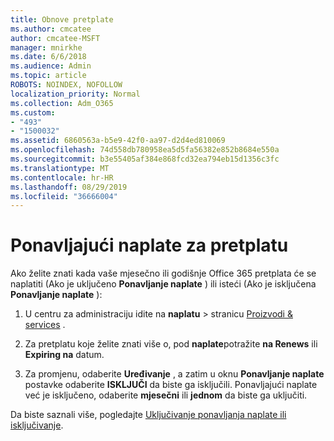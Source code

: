 ```yaml
---
title: Obnove pretplate
ms.author: cmcatee
author: cmcatee-MSFT
manager: mnirkhe
ms.date: 6/6/2018
ms.audience: Admin
ms.topic: article
ROBOTS: NOINDEX, NOFOLLOW
localization_priority: Normal
ms.collection: Adm_O365
ms.custom:
- "493"
- "1500032"
ms.assetid: 6860563a-b5e9-42f0-aa97-d2d4ed810069
ms.openlocfilehash: 74d558db780958ea5d5fa56382e852b8684e550a
ms.sourcegitcommit: b3e55405af384e868fcd32ea794eb15d1356c3fc
ms.translationtype: MT
ms.contentlocale: hr-HR
ms.lasthandoff: 08/29/2019
ms.locfileid: "36666004"
---
```

# <a name="subscription-recurring-billing"></a>Ponavljajući naplate za pretplatu

Ako želite znati kada vaše mjesečno ili godišnje Office 365 pretplata će se naplatiti (Ako je uključeno **Ponavljanje naplate** ) ili isteći (Ako je isključena **Ponavljanje naplate** ):
  
1. U centru za administraciju idite na **naplatu** \> stranicu [Proizvodi & services](https://go.microsoft.com/fwlink/p/?linkid=842054) .

2. Za pretplatu koje želite znati više o, pod **naplate**potražite **na Renews** ili **Expiring na** datum.

4. Za promjenu, odaberite **Uređivanje** , a zatim u oknu **Ponavljanje naplate** postavke odaberite **ISKLJUČI** da biste ga isključili. Ponavljajući naplate već je isključeno, odaberite **mjesečni** ili **jednom** da biste ga uključiti.

Da biste saznali više, pogledajte [Uključivanje ponavljanja naplate ili isključivanje](https://docs.microsoft.com/office365/admin/subscriptions-and-billing/renew-your-subscription).